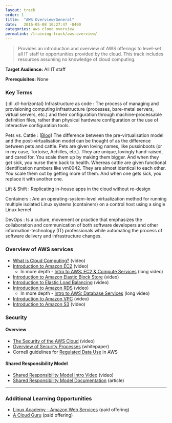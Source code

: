 ```yaml
---
layout: track
order: 1
title:  "AWS Overview/General"
date:   2016-05-08 16:27:47 -0400
categories: aws cloud overview
permalink: /training-track/aws-overview/
---
```


> Provides an introduction and overview of AWS offerings to level-set all IT staff to opportunities provided by the cloud.
> This track includes resources assuming no knowledge of cloud computing.

**Target Audience:** All IT staff

**Prerequisites:** None

### Key Terms

{:dl .dl-horizontal}
Infrastructure as code
: The process of managing and provisioning computing infrastructure (processes, bare-metal servers, virtual servers, etc.) and their configuration through machine-processable definition files, rather than physical hardware configuration or the use of interactive configuration tools.

Pets vs. Cattle
: ([Blog](https://blog.engineyard.com/2014/pets-vs-cattle)) The difference between the pre-virtualisation model and the post-virtualisation model can be thought of as the difference between pets and cattle. Pets are given loving names, like pussinboots (or in my case, Tortoise, Achilles, etc.). They are unique, lovingly hand-raised, and cared for. You scale them up by making them bigger. And when they get sick, you nurse them back to health. Whereas cattle are given functional identification numbers like vm0042. They are almost identical to each other. You scale them out by getting more of them. And when one gets sick, you replace it with another one.

Lift & Shift
: Replicating in-house apps in the cloud without re-design

Containers
: Are an operating-system-level virtualization method for running multiple isolated Linux systems (containers) on a control host using a single Linux kernel

DevOps
: Is a culture, movement or practice that emphasizes the collaboration and communication of both software developers and other information-technology (IT) professionals while automating the process of software delivery and infrastructure changes.


### Overview of AWS services

* [What is Cloud Computing?](https://www.youtube.com/watch?v=jOhbTAU4OPI) (video)
* [Introduction to Amazon EC2](https://www.youtube.com/watch?v=TsRBftzZsQo) (video)
    * In more depth - [Intro to AWS: EC2 & Compute Services](https://www.youtube.com/watch?v=XjcefjUyBvc) (long video)
* [Introduction to Amazon Elastic Block Store](https://www.youtube.com/watch?v=DKftR47Ljvw) (video)
* [Introduction to Elastic Load Balancing](https://www.youtube.com/watch?v=oEcEqN8PeeI) (video)
* [Introduction to Amazon RDS](https://www.youtube.com/watch?v=yjH10T3Miag) (video)
    * In more depth - [Intro to AWS: Database Services](https://www.youtube.com/watch?v=eKyS9rvbj40) (long video)
* [Introduction to Amazon VPC](https://www.youtube.com/watch?v=jcyZmj6Ywh4) (video)
* [Introduction to Amazon S3](https://www.youtube.com/watch?v=Yyraql9A_Rc) (video)

### Security

#### Overview
* [The Security of the AWS Cloud](https://www.youtube.com/watch?feature=player_embedded&v=OEK7mHn4JLs) (video)
* [Overview of Security Processes](http://d0.awsstatic.com/whitepapers/Security/AWS%20Security%20Whitepaper.pdf) (whitepaper)
* Cornell guidelines for [Regulated Data Use](http://blogs.cornell.edu/cloudification/regulated-data-use-guidelines/) in AWS

#### Shared Responsibility Model
* [Shared Responsibility Model Intro Video](https://www.youtube.com/watch?v=U632-ND7dKQ) (video)
* [Shared Responsibility Model Documentation](https://aws.amazon.com/compliance/shared-responsibility-model/) (article)

---

### Additional Learning Opportunities
* [Linux Academy - Amazon Web Services](https://linuxacademy.com/amazon-web-services) (paid offering)
* [A Cloud Guru](https://acloud.guru/courses) (paid offering)
